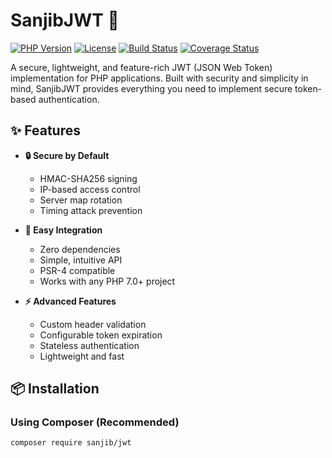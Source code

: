 # SanjibJWT 🔐

[![PHP Version](https://img.shields.io/badge/php-7.0%2B-blue.svg)](https://packagist.org/packages/sanjib/jwt)
[![License](https://img.shields.io/badge/license-MIT-green.svg)](LICENSE)
[![Build Status](https://travis-ci.com/yourusername/SanjibJWT.svg?branch=main)](https://travis-ci.com/yourusername/SanjibJWT)
[![Coverage Status](https://coveralls.io/repos/github/yourusername/SanjibJWT/badge.svg?branch=main)](https://coveralls.io/github/yourusername/SanjibJWT?branch=main)

A secure, lightweight, and feature-rich JWT (JSON Web Token) implementation for PHP applications. Built with security and simplicity in mind, SanjibJWT provides everything you need to implement secure token-based authentication.

## ✨ Features

- **🔒 Secure by Default**
  - HMAC-SHA256 signing
  - IP-based access control
  - Server map rotation
  - Timing attack prevention

- **🚀 Easy Integration**
  - Zero dependencies
  - Simple, intuitive API
  - PSR-4 compatible
  - Works with any PHP 7.0+ project

- **⚡ Advanced Features**
  - Custom header validation
  - Configurable token expiration
  - Stateless authentication
  - Lightweight and fast

## 📦 Installation

### Using Composer (Recommended)

```bash
composer require sanjib/jwt
